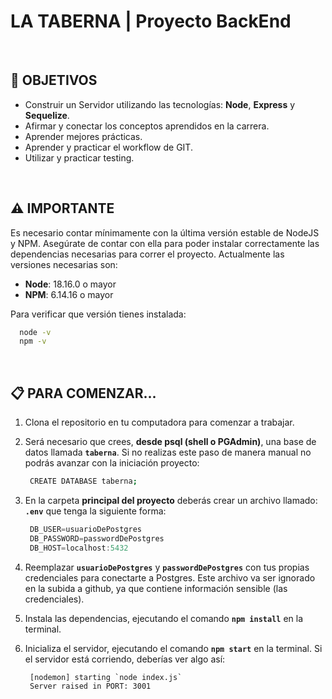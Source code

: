 # **LA TABERNA** | Proyecto BackEnd

<br />

## **📌 OBJETIVOS**

-  Construir un Servidor utilizando las tecnologías: **Node**, **Express** y **Sequelize**.
-  Afirmar y conectar los conceptos aprendidos en la carrera.
-  Aprender mejores prácticas.
-  Aprender y practicar el workflow de GIT.
-  Utilizar y practicar testing.

<br />

## **⚠️ IMPORTANTE**

Es necesario contar mínimamente con la última versión estable de NodeJS y NPM. Asegúrate de contar con ella para poder instalar correctamente las dependencias necesarias para correr el proyecto. Actualmente las versiones necesarias son:

-  **Node**: 18.16.0 o mayor
-  **NPM**: 6.14.16 o mayor

Para verificar que versión tienes instalada:

```bash
  node -v
  npm -v
```
<br />

## **📋 PARA COMENZAR...**

1. Clona el repositorio en tu computadora para comenzar a trabajar. 

2. Será necesario que crees, **desde psql (shell o PGAdmin)**, una base de datos llamada **`taberna`**. Si no realizas este paso de manera manual no podrás avanzar con la iniciación proyecto:

   ```bash
    CREATE DATABASE taberna;
   ```

3. En la carpeta **principal del proyecto** deberás crear un archivo llamado: **`.env`** que tenga la siguiente forma:

   ```javascript
    DB_USER=usuarioDePostgres
    DB_PASSWORD=passwordDePostgres
    DB_HOST=localhost:5432
   ```

4. Reemplazar **`usuarioDePostgres`** y **`passwordDePostgres`** con tus propias credenciales para conectarte a Postgres. Este archivo va ser ignorado en la subida a github, ya que contiene información sensible (las credenciales).

5. Instala las dependencias, ejecutando el comando **`npm install`** en la terminal.

6. Inicializa el servidor, ejecutando el comando **`npm start`** en la terminal. Si el servidor está corriendo, deberías ver algo así:

   ```
    [nodemon] starting `node index.js`
    Server raised in PORT: 3001
   ```